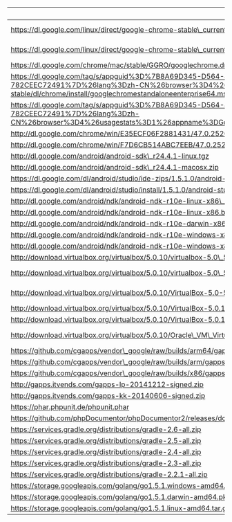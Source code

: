 uri | filename | md5sum
----|----------|-------
https://dl.google.com/linux/direct/google-chrome-stable\_current\_amd64.deb | chrome/linux/47.0.2526.73\_google-chrome-stable\_current\_amd64.deb |
https://dl.google.com/linux/direct/google-chrome-stable\_current\_x86\_64.rpm | chrome/linux/47.0.2526.73\_google-chrome-stable\_current\_x86\_64.rpm |
https://dl.google.com/chrome/mac/stable/GGRO/googlechrome.dmg | chrome/mac/47.0.2526.73\_googlechrome.dmg |
https://dl.google.com/tag/s/appguid%3D%7B8A69D345-D564-463C-AFF1-A69D9E530F96%7D%26iid%3D%7BBF9FDEDC-1F3F-E462-F6B4-782CEEC72491%7D%26lang%3Dzh-CN%26browser%3D4%26usagestats%3D1%26appname%3DGoogle%2520Chrome%26needsadmin%3Dprefers%26ap%3Dx64-stable/dl/chrome/install/googlechromestandaloneenterprise64.msi | chrome/win/47.0.2526.73\_googlechromestandaloneenterprise64.msi |
https://dl.google.com/tag/s/appguid%3D%7B8A69D345-D564-463C-AFF1-A69D9E530F96%7D%26iid%3D%7BBF9FDEDC-1F3F-E462-F6B4-782CEEC72491%7D%26lang%3Dzh-CN%26browser%3D4%26usagestats%3D1%26appname%3DGoogle%2520Chrome%26needsadmin%3Dprefers/dl/chrome/install/googlechromestandaloneenterprise.msi | chrome/win/47.0.2526.73\_googlechromestandaloneenterprise.msi |
http://dl.google.com/chrome/win/E35ECF06F2881431/47.0.2526.73\_chrome64\_installer.exe | chrome/win/47.0.2526.73\_chrome64\_installer.exe |
http://dl.google.com/chrome/win/F7D6CB514ABC7EEB/47.0.2526.73\_chrome\_installer.exe | chrome/win/47.0.2526.73\_chrome\_installer.exe |
http://dl.google.com/android/android-sdk\_r24.4.1-linux.tgz | |
http://dl.google.com/android/android-sdk\_r24.4.1-macosx.zip | |
https://dl.google.com/dl/android/studio/ide-zips/1.5.1.0/android-studio-ide-141.2456560-linux.zip | |
https://dl.google.com/dl/android/studio/install/1.5.1.0/android-studio-ide-141.2456560-mac.dmg | |
http://dl.google.com/android/ndk/android-ndk-r10e-linux-x86\_64.bin | |
http://dl.google.com/android/ndk/android-ndk-r10e-linux-x86.bin | |
http://dl.google.com/android/ndk/android-ndk-r10e-darwin-x86\_64.bin | |
http://dl.google.com/android/ndk/android-ndk-r10e-windows-x86\_64.exe | |
http://dl.google.com/android/ndk/android-ndk-r10e-windows-x86.exe | |
http://download.virtualbox.org/virtualbox/5.0.10/virtualbox-5.0\_5.0.10-104061~Ubuntu~wily\_amd64.deb | virtualbox/virtualbox-5.0\_5.0.10-104061~Ubuntu~wily\_amd64.deb |
http://download.virtualbox.org/virtualbox/5.0.10/virtualbox-5.0\_5.0.10-104061~Ubuntu~trusty\_amd64.deb | virtualbox/5.0.10/virtualbox-5.0\_5.0.10-104061~Ubuntu~trusty\_amd64.deb |
http://download.virtualbox.org/virtualbox/5.0.10/VirtualBox-5.0-5.0.10\_104061\_fedora22-1.x86\_64.rpm | virtualbox/5.0.10/VirtualBox-5.0-5.0.10\_104061\_fedora22-1.x86\_64.rpm |
http://download.virtualbox.org/virtualbox/5.0.10/VirtualBox-5.0.10-104061-OSX.dmg | virtualbox/VirtualBox-5.0.10-104061-OSX.dmg |
http://download.virtualbox.org/virtualbox/5.0.10/VirtualBox-5.0.10-104061-Win.exe | virtualbox/VirtualBox-5.0.10-104061-Win.exe |
http://download.virtualbox.org/virtualbox/5.0.10/Oracle\_VM\_VirtualBox\_Extension\_Pack-5.0.10-104061.vbox-extpack | virtualbox/Oracle\_VM\_VirtualBox\_Extension\_Pack-5.0.10-104061.vbox-extpack |
https://github.com/cgapps/vendor\_google/raw/builds/arm64/gapps-5.1-arm64-2015-07-17-15-08.zip | gapps/gapps-5.1-arm64-2015-07-17-15-08.zip |
https://github.com/cgapps/vendor\_google/raw/builds/arm/gapps-5.1-arm-2015-07-17-13-29.zip | gapps/gapps-5.1-arm-2015-07-17-13-29.zip |
https://github.com/cgapps/vendor\_google/raw/builds/x86/gapps-5.1-x86-2015-07-17-15-08.zip | gapps/gapps-5.1-x86-2015-07-17-15-08.zip |
http://gapps.itvends.com/gapps-lp-20141212-signed.zip | gapps/gapps-lp-20141212-signed.zip |
http://gapps.itvends.com/gapps-kk-20140606-signed.zip | gapps/gapps-kk-20140606-signed.zip |
https://phar.phpunit.de/phpunit.phar | php/phpunit-5.0.phar |
https://github.com/phpDocumentor/phpDocumentor2/releases/download/v2.8.5/phpDocumentor.phar | php/phpDocumentor-2.8.5.phar |
https://services.gradle.org/distributions/gradle-2.6-all.zip | gradle/gradle-2.6-all.zip |
https://services.gradle.org/distributions/gradle-2.5-all.zip | gradle/gradle-2.5-all.zip |
https://services.gradle.org/distributions/gradle-2.4-all.zip | gradle/gradle-2.4-all.zip |
https://services.gradle.org/distributions/gradle-2.3-all.zip | gradle/gradle-2.3-all.zip |
https://services.gradle.org/distributions/gradle-2.2.1-all.zip | gradle/gradle-2.2.1-all.zip |
https://storage.googleapis.com/golang/go1.5.1.windows-amd64.msi | |
https://storage.googleapis.com/golang/go1.5.1.darwin-amd64.pkg | |
https://storage.googleapis.com/golang/go1.5.1.linux-amd64.tar.gz | |
